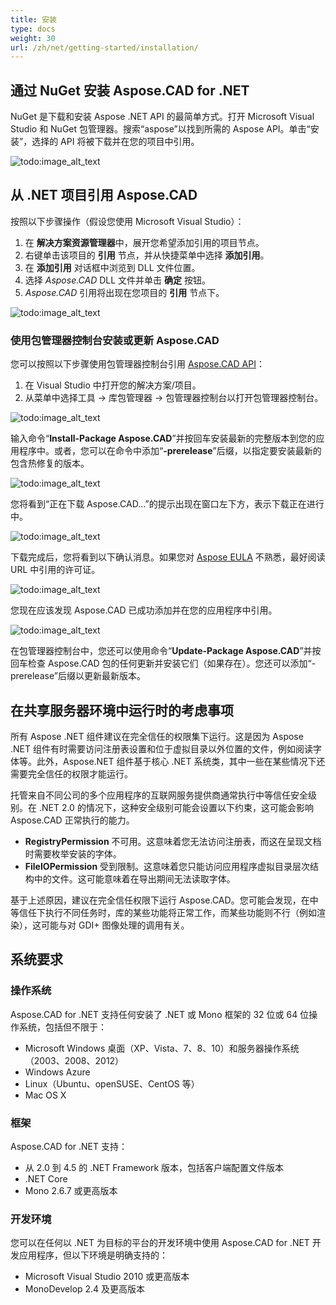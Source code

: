 ```yaml
---
title: 安装
type: docs
weight: 30
url: /zh/net/getting-started/installation/
---
```


## **通过 NuGet 安装 Aspose.CAD for .NET**

NuGet 是下载和安装 Aspose .NET API 的最简单方式。打开 Microsoft Visual Studio 和 NuGet 包管理器。搜索“aspose”以找到所需的 Aspose API。单击“安装”，选择的 API 将被下载并在您的项目中引用。

![todo:image_alt_text](/cad/_assets/install/installation_1.png)

## **从 .NET 项目引用 Aspose.CAD**

按照以下步骤操作（假设您使用 Microsoft Visual Studio）：

1. 在 **解决方案资源管理器**中，展开您希望添加引用的项目节点。
1. 右键单击该项目的 **引用** 节点，并从快捷菜单中选择 **添加引用**。
1. 在 **添加引用** 对话框中浏览到 DLL 文件位置。
1. 选择 *Aspose.CAD* DLL 文件并单击 **确定** 按钮。
1. *Aspose.CAD* 引用将出现在您项目的 **引用** 节点下。

![todo:image_alt_text](/cad/_assets/install/installation_2.png)

### **使用包管理器控制台安装或更新 Aspose.CAD**

您可以按照以下步骤使用包管理器控制台引用 [Aspose.CAD API](https://www.nuget.org/packages/Aspose.CAD/)：

1. 在 Visual Studio 中打开您的解决方案/项目。
1. 从菜单中选择工具 -> 库包管理器 -> 包管理器控制台以打开包管理器控制台。

![todo:image_alt_text](/cad/_assets/install/installation_3.png)

输入命令“**Install-Package Aspose.CAD**”并按回车安装最新的完整版本到您的应用程序中。或者，您可以在命令中添加“**-prerelease**”后缀，以指定要安装最新的包含热修复的版本。

![todo:image_alt_text](/cad/_assets/install/installation_4.png)

您将看到“正在下载 Aspose.CAD...”的提示出现在窗口左下方，表示下载正在进行中。

![todo:image_alt_text](/cad/_assets/install/installation_5.png)

下载完成后，您将看到以下确认消息。如果您对 [Aspose EULA](https://about.aspose.com/legal/eula) 不熟悉，最好阅读 URL 中引用的许可证。

![todo:image_alt_text](/cad/_assets/install/installation_6.png)

您现在应该发现 Aspose.CAD 已成功添加并在您的应用程序中引用。

![todo:image_alt_text](/cad/_assets/install/installation_7.png)

在包管理器控制台中，您还可以使用命令“**Update-Package Aspose.CAD**”并按回车检查 Aspose.CAD 包的任何更新并安装它们（如果存在）。您还可以添加“-prerelease”后缀以更新最新版本。

## **在共享服务器环境中运行时的考虑事项**

所有 Aspose .NET 组件建议在完全信任的权限集下运行。这是因为 Aspose .NET 组件有时需要访问注册表设置和位于虚拟目录以外位置的文件，例如阅读字体等。此外，Aspose.NET 组件基于核心 .NET 系统类，其中一些在某些情况下还需要完全信任的权限才能运行。

托管来自不同公司的多个应用程序的互联网服务提供商通常执行中等信任安全级别。在 .NET 2.0 的情况下，这种安全级别可能会设置以下约束，这可能会影响 Aspose.CAD 正常执行的能力。

- **RegistryPermission** 不可用。这意味着您无法访问注册表，而这在呈现文档时需要枚举安装的字体。
- **FileIOPermission** 受到限制。这意味着您只能访问应用程序虚拟目录层次结构中的文件。这可能意味着在导出期间无法读取字体。

基于上述原因，建议在完全信任权限下运行 Aspose.CAD。您可能会发现，在中等信任下执行不同任务时，库的某些功能将正常工作，而某些功能则不行（例如渲染），这可能与对 GDI+ 图像处理的调用有关。

## **系统要求**

### **操作系统**

Aspose.CAD for .NET 支持任何安装了 .NET 或 Mono 框架的 32 位或 64 位操作系统，包括但不限于：

- Microsoft Windows 桌面（XP、Vista、7、8、10）和服务器操作系统（2003、2008、2012）
- Windows Azure
- Linux（Ubuntu、openSUSE、CentOS 等）
- Mac OS X

### **框架**

Aspose.CAD for .NET 支持：

- 从 2.0 到 4.5 的 .NET Framework 版本，包括客户端配置文件版本
- .NET Core
- Mono 2.6.7 或更高版本

### **开发环境**

您可以在任何以 .NET 为目标的平台的开发环境中使用 Aspose.CAD for .NET 开发应用程序，但以下环境是明确支持的：

- Microsoft Visual Studio 2010 或更高版本
- MonoDevelop 2.4 及更高版本
